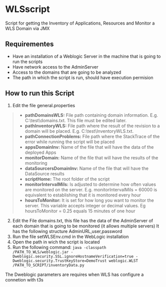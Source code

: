 # WLSscript
Script for getting the Inventory of Applications, Resources and Monitor a WLS Domain via JMX
## Requirementes

* Have an installation of a Weblogic Server in the machine that is going to run the scripts 
* Have network access to the AdminServer
* Access to the domains that are going to be analyzed
* The path in which the script is run, should have execution permision

## How to run this Script

1. Edit the file general.properties
  >* **pathDomainsWLS:** File path containing domain information. E.g. C:\test\domains.txt. This file must be edited later.
  >* **pathInventoryWLS:** File path where the result of the revision to a domain will be placed. E.g. C:\test\InventoryWLS.txt.
  >* **pathConnectionProblems:** File path where the StackTrace of the error while running the script will be placed
  >* **appsDomainInv:** Name of the file that will have the data of the deployed Apps
  >* **monitorDomain:** Name of the file that will have the results of the monitoring
  >* **dataSourcersDomainInv:** Name of the file that will have the DataSource results
  >* **scriptHome:** The root folder of the script
  >* **monitorIntervalMils:** Is adjusted to determine how often values are monitored on the server. E.g. monitorIntervalMils = 60000 is equivalent to establishing that it is monitored every hour
  >* **hoursToMonitor:** It is set for how long you want to monitor the server. This variable accepts integer or decimal values. Eg hoursToMonitor = 0.25 equals 15 minutes of one hour
2. Edit the File domains.txt, this file has the data of the AdminServer of each domain that is going to be monitored (it allows multiple servers)
It has the following structure AdminURL,user,password
3. Run the file setWLSEnv.cmd in the WebLogic installation
4. Open the path in wich the script is located
5. Run the following command:
`java -classpath /PATH_TO_WLS/weblogic.jar -Dweblogic.security.SSL.ignoreHostnameVerification=true -Dweblogic.security.TrustKeyStore=DemoTrust weblogic.WLST   /PATH_TO_SCRIPT/inventoryData.py `

The Dweblogic parameters are requires when WLS has configure a connetion with t3s
